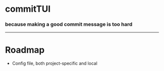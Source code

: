 # commitTUI


### because making a good commit message is too hard

---
# Roadmap
- Config file, both project-specific and local